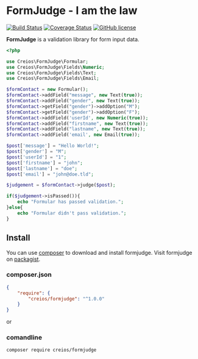 # FormJudge - I am the law

[![Build Status](https://travis-ci.org/creios/formjudge.svg?branch=master)](https://travis-ci.org/creios/formjudge)
[![Coverage Status](https://coveralls.io/repos/creios/formjudge/badge.svg?branch=master&service=github)](https://coveralls.io/github/creios/formjudge?branch=master)
[![GitHub license](https://img.shields.io/github/license/creios/formjudge.svg)]()

**FormJudge** is a validation library for form input data.

```php
<?php

use Creios\FormJudge\Formular;
use Creios\FormJudge\Fields\Numeric;
use Creios\FormJudge\Fields\Text;
use Creios\FormJudge\Fields\Email;

$formContact = new Formular();
$formContact->addField("message", new Text(true));
$formContact->addField("gender", new Text(true));
$formContact->getField("gender")->addOption("M");
$formContact->getField("gender")->addOption("F");
$formContact->addField('userId', new Numeric(true));
$formContact->addField("firstname", new Text(true));
$formContact->addField("lastname", new Text(true));
$formContact->addField('email', new Email(true));

$post['message'] = "Hello World!";
$post['gender'] = "M";
$post['userId'] = "1";
$post['firstname'] = "john";
$post['lastname'] = "doe";
$post['email'] = "john@doe.tld";

$judgement = $formContact->judge($post);

if($judgement->isPassed()){
    echo "Formular has passed validation.";
}else{
    echo "Formular didn't pass validation.";
}
```

## Install

You can use [composer](https://getcomposer.org/) to download and install formjudge. Visit formjudge on [packagist](https://packagist.org/packages/creios/formjudge).

### composer.json
```json
{
    "require": {
        "creios/formjudge": "^1.0.0"
    }
}
```

or

### comandline

```sh
composer require creios/formjudge
```

